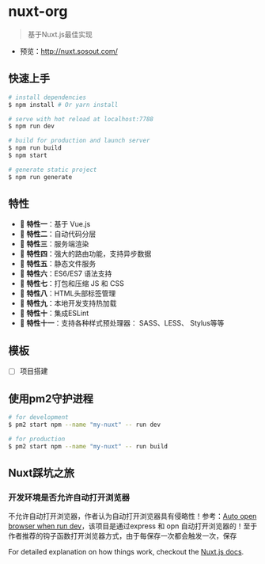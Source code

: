 # nuxt-org

> 基于Nuxt.js最佳实现

- 预览：http://nuxt.sosout.com/

## 快速上手

``` bash
# install dependencies
$ npm install # Or yarn install

# serve with hot reload at localhost:7788
$ npm run dev

# build for production and launch server
$ npm run build
$ npm start

# generate static project
$ npm run generate
```

## 特性

- :gem: **特性一**：基于 Vue.js
- :rocket: **特性二**：自动代码分层
- :1234: **特性三**：服务端渲染
- :gem: **特性四**：强大的路由功能，支持异步数据
- :rocket: **特性五**：静态文件服务
- :1234: **特性六**：ES6/ES7 语法支持
- :gem: **特性七**：打包和压缩 JS 和 CSS
- :rocket: **特性八**：HTML头部标签管理
- :1234: **特性九**：本地开发支持热加载
- :gem: **特性十**：集成ESLint
- :rocket: **特性十一**：支持各种样式预处理器： SASS、LESS、 Stylus等等

## 模板
- [ ] 项目搭建

## 使用pm2守护进程

```bash
# for development
$ pm2 start npm --name "my-nuxt" -- run dev

# for production
$ pm2 start npm --name "my-nuxt" -- run build         
```

## Nuxt踩坑之旅

### 开发环境是否允许自动打开浏览器

不允许自动打开浏览器，作者认为自动打开浏览器具有侵略性！参考：[Auto open browser when run dev](https://github.com/nuxt/nuxt.js/issues/1433)，该项目是通过express 和 opn 自动打开浏览器的！至于作者推荐的钩子函数打开浏览器方式，由于每保存一次都会触发一次，保存

For detailed explanation on how things work, checkout the [Nuxt.js docs](https://github.com/nuxt/nuxt.js).
